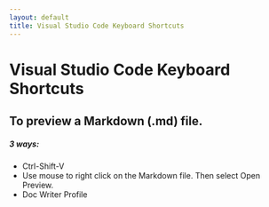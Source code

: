 ```yaml
---
layout: default
title: Visual Studio Code Keyboard Shortcuts 
---
```


#  Visual Studio Code Keyboard Shortcuts

## To preview a Markdown (.md) file.

##### 3 ways:
- Ctrl-Shift-V
- Use mouse to right click on the Markdown file.  Then select Open Preview.
- Doc Writer Profile
